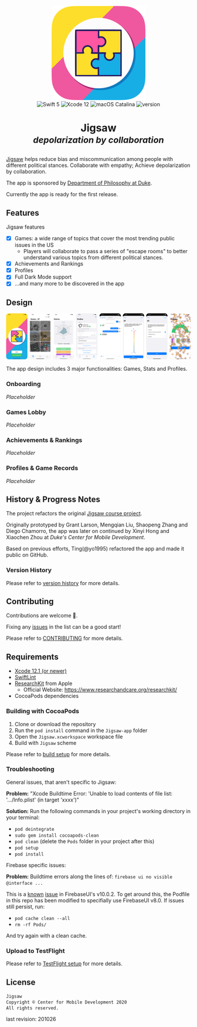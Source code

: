 <div align="center">
    <img width="256" src="logo.png" alt="Jigsaw Logo">
</div>

<div align="center">
    <img src="https://img.shields.io/badge/Swift-5.3-orange.svg?style=flat" alt="Swift 5">
    <img src="https://img.shields.io/badge/Xcode-12.1-blue.svg?style=flat" alt="Xcode 12">
    <img src="https://img.shields.io/badge/macOS-10.15.7-green.svg?style=flat" alt="macOS Catalina">
    <img src="https://img.shields.io/badge/version-1.0%20build%20201025-blue.svg?style=flat" alt="version">
</div>

<div align="center">
    <h1>Jigsaw<br><i><sup>depolarization by collaboration</sup></i></h1>
</div>

[Jigsaw](https://gitlab.oit.duke.edu/MobileCenter/jigsaw) helps reduce bias and miscommunication among people with different political stances. Collaborate with empathy; Achieve depolarization by collaboration.

The app is sponsored by [Department of Philosophy at Duke](https://kenan.ethics.duke.edu/mad-lab/).

Currently the app is ready for the first release.

## Features

Jigsaw features

* [x] Games: a wide range of topics that cover the most trending public issues in the US
    * Players will collaborate to pass a series of "escape rooms" to better understand various topics from different political stances.
* [x] Achievements and Rankings
* [x] Profiles
* [x] Full Dark Mode support
* [x] ...and many more to be discovered in the app

## Design

![Design](docs/screenshots/design.png)

The app design includes 3 major functionalities: Games, Stats and Profiles.

### Onboarding

*Placeholder*

### Games Lobby

*Placeholder*

### Achievements & Rankings

*Placeholder*

### Profiles & Game Records

*Placeholder*

## History & Progress Notes

The project refactors the original [Jigsaw course project](https://gitlab.oit.duke.edu/MobileCenter/jigsaw).

Originally prototyped by Grant Larson, Mengqian Liu, Shaopeng Zhang and Diego Chamorro, the app was later on continued by Xinyi Hong and Xiaochen Zhou at *Duke's Center for Mobile Development*. 

Based on previous efforts, Ting(@yo1995) refactored the app and made it public on GitHub.

### Version History

Please refer to [version history](docs/Progress-notes/version-history.md) for more details.

## Contributing

Contributions are welcome 🙌.

Fixing any [issues](https://github.com/DukeMobileDevCenter/Jigsaw/issues) in the list can be a good start!

Please refer to [CONTRIBUTING](docs/CONTRIBUTING.md) for more details.

## Requirements

* [Xcode 12.1 (or newer)](https://apps.apple.com/us/app/xcode/id497799835)
* [SwiftLint](https://github.com/realm/SwiftLint)
* [ResearchKit](https://github.com/ResearchKit/ResearchKit) from Apple
    * Official Website: https://www.researchandcare.org/researchkit/
* CocoaPods dependencies

### Building with CocoaPods

1. Clone or download the repository
2. Run the `pod install` command in the `Jigsaw-app` folder
3. Open the `Jigsaw.xcworkspace` workspace file
4. Build with `Jigsaw` scheme

Please refer to [build setup](docs/build-setup.md) for more details.

### Troubleshooting

General issues, that aren't specific to Jigsaw: 

**Problem:** "Xcode Buildtime Error: 'Unable to load contents of file list: '…/Info.plist' (in target 'xxxx')" 

**Solution:**
Run the following commands in your project's working directory in your terminal:

- `pod deintegrate`
- `sudo gem install cocoapods-clean`
- `pod clean` (delete the `Pods` folder in your project after this)
- `pod setup`
- `pod install`

Firebase specific issues:

**Problem:** Buildtime errors along the lines of: `firebase ui no visible @interface ...`

This is a [known](https://github.com/firebase/FirebaseUI-iOS/issues/938) [issue](https://github.com/firebase/FirebaseUI-iOS/issues/938) in FirebaseUI's v10.0.2. To get around this, the Podfile in this repo has been modified to specifially use FirebaseUI v8.0. If issues still persist, run:

- `pod cache clean --all`
- `rm -rf Pods/`

And try again with a clean cache.

### Upload to TestFlight

Please refer to [TestFlight setup](docs/TestFlight-setup.md) for more details.

## License

```
Jigsaw
Copyright © Center for Mobile Development 2020
All rights reserved. 
```

last revision: 201026
